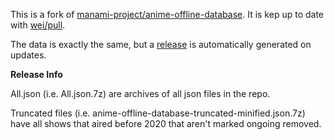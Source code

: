 This is a fork of [manami-project/anime-offline-database](https://github.com/manami-project/anime-offline-database). It is kep up to date with [wei/pull](https://github.com/wei/pull).


The data is exactly the same, but a [release](https://github.com/nightshadow92/anime-offline-database/releases/latest) is automatically generated on updates.

**Release Info**

All.json (i.e. All.json.7z) are archives of all json files in the repo.

Truncated files (i.e. anime-offline-database-truncated-minified.json.7z) have all shows that aired before 2020 that aren't marked ongoing removed.
